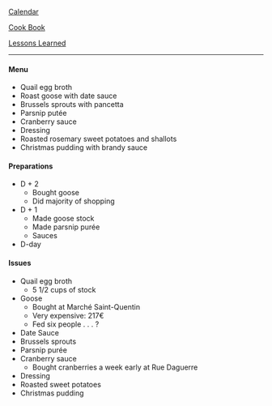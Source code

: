 [Calendar](https://github.com/vmsmith/EDT/blob/master/calendar.md)   

[Cook Book](https://github.com/vmsmith/CookBook/blob/master/README.md)

[Lessons Learned](https://github.com/vmsmith/CookBook/blob/master/lesson_learned.md)   

-----   

#### Menu   
* Quail egg broth  
* Roast goose with date sauce   
* Brussels sprouts with pancetta   
* Parsnip putée   
* Cranberry sauce   
* Dressing   
* Roasted rosemary sweet potatoes and shallots   
* Christmas pudding with brandy sauce   

#### Preparations   
* D + 2   
  * Bought goose   
  * Did majority of shopping   
* D + 1  
  * Made goose stock  
  * Made parsnip purée   
  * Sauces   
* D-day   

#### Issues   
* Quail egg broth   
  * 5 1/2 cups of stock   
* Goose   
  * Bought at Marché Saint-Quentin   
  * Very expensive: 217€   
  * Fed six people . . . ?
* Date Sauce   
* Brussels sprouts   
* Parsnip purée   
* Cranberry sauce   
  * Bought cranberries a week early at Rue Daguerre   
* Dressing   
* Roasted sweet potatoes  
* Christmas pudding      
